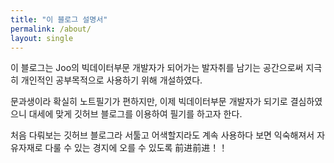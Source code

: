 ```yaml
---
title: "이 블로그 설명서"
permalink: /about/
layout: single
---
```


이 블로그는 Joo의 빅데이터부문 개발자가 되어가는 발자취를 남기는 공간으로써 지극히 개인적인
공부목적으로 사용하기 위해 개설하였다.


문과생이라 확실히 노트필기가 편하지만, 이제 빅데이터부문 개발자가 되기로 결심하였으니 
대세에 맞게 깃허브 블로그를 이용하여 필기를 하고자 한다.  


처음 다뤄보는 깃허브 블로그라 서툴고 어색할지라도 계속 사용하다 보면 익숙해져서 
자유자재로 다룰 수 있는 경지에 오를 수 있도록 前进前进！！ 


